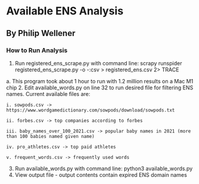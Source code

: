 # Available ENS Analysis
## By Philip Wellener

### How to Run Analysis
1. Run registered_ens_scrape.py with command line: scrapy runspider registered_ens_scrape.py -o -:csv > registered_ens.csv 2> TRACE
  
  a. This program took about 1 hour to run with 1.2 million results on a Mac M1 chip
2. Edit available_words.py on line 32 to run desired file for filtering ENS names. Current available files are:
  
    i. sowpods.csv -> https://www.wordgamedictionary.com/sowpods/download/sowpods.txt
    
    ii. forbes.csv -> top companies according to forbes
    
    iii. baby_names_over_100_2021.csv -> popular baby names in 2021 (more than 100 babies named given name)
    
    iv. pro_athletes.csv -> top paid athletes
    
    v. frequent_words.csv -> frequently used words
    
3. Run available_words.py with command line: python3 available_words.py
4. View output file - output contents contain expired ENS domain names
